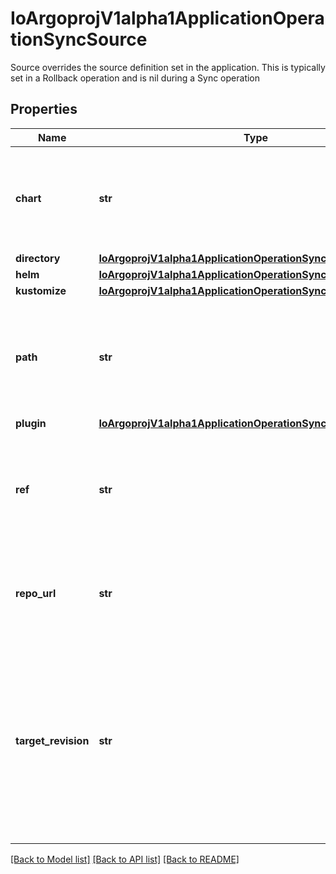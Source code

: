 # IoArgoprojV1alpha1ApplicationOperationSyncSource

Source overrides the source definition set in the application. This is typically set in a Rollback operation and is nil during a Sync operation
## Properties
Name | Type | Description | Notes
------------ | ------------- | ------------- | -------------
**chart** | **str** | Chart is a Helm chart name, and must be specified for applications sourced from a Helm repo. | [optional] 
**directory** | [**IoArgoprojV1alpha1ApplicationOperationSyncSourceDirectory**](IoArgoprojV1alpha1ApplicationOperationSyncSourceDirectory.md) |  | [optional] 
**helm** | [**IoArgoprojV1alpha1ApplicationOperationSyncSourceHelm**](IoArgoprojV1alpha1ApplicationOperationSyncSourceHelm.md) |  | [optional] 
**kustomize** | [**IoArgoprojV1alpha1ApplicationOperationSyncSourceKustomize**](IoArgoprojV1alpha1ApplicationOperationSyncSourceKustomize.md) |  | [optional] 
**path** | **str** | Path is a directory path within the Git repository, and is only valid for applications sourced from Git. | [optional] 
**plugin** | [**IoArgoprojV1alpha1ApplicationOperationSyncSourcePlugin**](IoArgoprojV1alpha1ApplicationOperationSyncSourcePlugin.md) |  | [optional] 
**ref** | **str** | Ref is reference to another source within sources field. This field will not be used if used with a &#x60;source&#x60; tag. | [optional] 
**repo_url** | **str** | RepoURL is the URL to the repository (Git or Helm) that contains the application manifests | 
**target_revision** | **str** | TargetRevision defines the revision of the source to sync the application to. In case of Git, this can be commit, tag, or branch. If omitted, will equal to HEAD. In case of Helm, this is a semver tag for the Chart&#39;s version. | [optional] 

[[Back to Model list]](../README.md#documentation-for-models) [[Back to API list]](../README.md#documentation-for-api-endpoints) [[Back to README]](../README.md)


